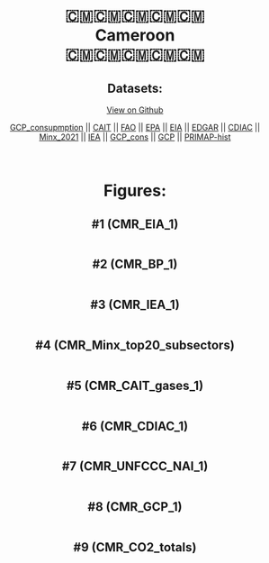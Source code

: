 
<center>
<h1 align="center">
🇨🇲🇨🇲🇨🇲🇨🇲🇨🇲
<br>
Cameroon
<br>
🇨🇲🇨🇲🇨🇲🇨🇲🇨🇲
</h1>
<h2>Datasets:</h2>
<p><a href="https://github.com/dquintani/Greenhouse-Data/tree/master/country_data/CMR_Cameroon/data">View on Github</a>
<br></p><p><a href="data/CMR_GCP_consupmption.csv">GCP_consupmption</a> || <a href="data/CMR_CAIT.csv">CAIT</a> || <a href="data/CMR_FAO.csv">FAO</a> || <a href="data/CMR_EPA.csv">EPA</a> || <a href="data/CMR_EIA.csv">EIA</a> || <a href="data/CMR_EDGAR.csv">EDGAR</a> || <a href="data/CMR_CDIAC.csv">CDIAC</a> || <a href="data/CMR_Minx_2021.csv">Minx_2021</a> || <a href="data/CMR_IEA.csv">IEA</a> || <a href="data/CMR_GCP_cons.csv">GCP_cons</a> || <a href="data/CMR_GCP.csv">GCP</a> || <a href="data/CMR_PRIMAP-hist.csv">PRIMAP-hist</a></p><p><br></p>
<h1>Figures:</h1><h2>#1 (CMR_EIA_1)</h2>
<p><img alt="" src="figures/CMR_EIA_1.png" /></p><h2>#2 (CMR_BP_1)</h2>
<p><img alt="" src="figures/CMR_BP_1.png" /></p><h2>#3 (CMR_IEA_1)</h2>
<p><img alt="" src="figures/CMR_IEA_1.png" /></p><h2>#4 (CMR_Minx_top20_subsectors)</h2>
<p><img alt="" src="figures/CMR_Minx_top20_subsectors.png" /></p><h2>#5 (CMR_CAIT_gases_1)</h2>
<p><img alt="" src="figures/CMR_CAIT_gases_1.png" /></p><h2>#6 (CMR_CDIAC_1)</h2>
<p><img alt="" src="figures/CMR_CDIAC_1.png" /></p><h2>#7 (CMR_UNFCCC_NAI_1)</h2>
<p><img alt="" src="figures/CMR_UNFCCC_NAI_1.png" /></p><h2>#8 (CMR_GCP_1)</h2>
<p><img alt="" src="figures/CMR_GCP_1.png" /></p><h2>#9 (CMR_CO2_totals)</h2>
<p><img alt="" src="figures/CMR_CO2_totals.png" /></p>